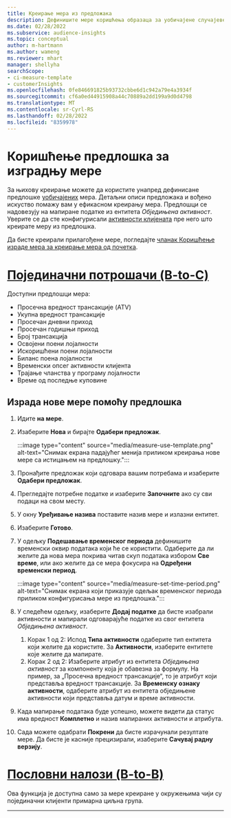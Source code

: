 ```yaml
---
title: Креирање мера из предложака
description: Дефинишите мере коришћења образаца за уобичајене случајеве коришћења.
ms.date: 02/28/2022
ms.subservice: audience-insights
ms.topic: conceptual
author: m-hartmann
ms.author: wameng
ms.reviewer: mhart
manager: shellyha
searchScope:
- ci-measure-template
- customerInsights
ms.openlocfilehash: 0fe846691825b93732cbbe6d1c942a79e4a3934f
ms.sourcegitcommit: cf6a0ed44915908a44c70889a2dd199a9d0d4798
ms.translationtype: MT
ms.contentlocale: sr-Cyrl-RS
ms.lasthandoff: 02/28/2022
ms.locfileid: "8359978"
---
```

# <a name="use-a-template-to-build-a-measure"></a>Коришћење предлошка за изградњу мере

За њихову креирање можете да користите унапред дефинисане предлошке [уобичајених](measures.md) мера. Детаљни описи предложака и вођено искуство помажу вам у ефикасном креирању мера. Предлошци се надовезују на мапиране податке из ентитета *Обједињена активност*. Уверите се да сте конфигурисали [активности клијената](activities.md) пре него што креирате меру из предлошка.

Да бисте креирали прилагођене мере, погледајте [чланак Коришћење израде мера за креирање мера од почетка](measure-builder.md).

# <a name="individual-consumers-b-to-c"></a>[Појединачни потрошачи (B-to-C)](#tab/b2c)

Доступни предлошци мера: 
- Просечна вредност трансакције (ATV)
- Укупна вредност трансакције
- Просечан дневни приход
- Просечан годишњи приход
- Број трансакција
- Освојени поени лојалности
- Искоришћени поени лојалности
- Биланс поена лојалности
- Временски опсег активности клијента
- Трајање чланства у програму лојалности
- Време од последње куповине

## <a name="build-a-new-measure-using-a-template"></a>Израда нове мере помоћу предлошка

1. Идите **на мере**.

1. Изаберите **Нова** и бирајте **Одабери предложак**.

   :::image type="content" source="media/measure-use-template.png" alt-text="Снимак екрана падајућег менија приликом креирања нове мере са истицањем на предлошку.":::

1. Пронађите предложак који одговара вашим потребама и изаберите **Одабери предложак**.

1. Прегледајте потребне податке и изаберите **Започните** ако су сви подаци на свом месту.

1. У окну **Уређивање назива** поставите назив мере и излазни ентитет. 

1. Изаберите **Готово**.

1. У одељку **Подешавање временског периода** дефинишите временски оквир података који ће се користити. Одаберите да ли желите да нова мера покрива читав скуп података избором **Све време**, или ако желите да се мера фокусира на **Одређени временски период**.

   :::image type="content" source="media/measure-set-time-period.png" alt-text="Снимак екрана који приказује одељак временског периода приликом конфигурисања мере из предлошка.":::

1. У следећем одељку, изаберите **Додај податке** да бисте изабрали активности и мапирали одговарајуће податке из свог ентитета *Обједињена активност*.

    1. Корак 1 од 2: Испод **Типа активности** одаберите тип ентитета који желите да користите. За **Активности**, изаберите ентитете које желите да мапирате.
    1. Корак 2 од 2: Изаберите атрибут из ентитета *Обједињена активност* за компоненту која је обавезна за формулу. На пример, за „Просечна вредност трансакције“, то је атрибут који представља вредност трансакције. За **Временску ознаку активности**, одаберите атрибут из ентитета обједињене активности који представља датум и време активности.
   
1. Када мапирање података буде успешно, можете видети да статус има вредност **Комплетно** и назив мапираних активности и атрибута.

1. Сада можете одабрати **Покрени** да бисте израчунали резултате мере. Да бисте је касније прецизирали, изаберите **Сачувај радну верзију**.

# <a name="business-accounts-b-to-b"></a>[Пословни налози (B-to-B)](#tab/b2b)

Ова функција је доступна само за мере креиране у окружењима чији су појединачни клијенти примарна циљна група.

---
